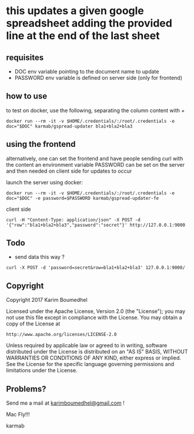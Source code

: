 
# this updates a given google spreadsheet adding the provided line at the end of the last sheet

## requisites

- DOC env variable pointing to the document name to update
- PASSWORD env variable is defined on server side (only for frontend)

## how to use

to test on docker, use the following, separating the column content with *+*

```
docker run --rm -it -v $HOME/.credentials/:/root/.credentials -e doc="$DOC" karmab/gspread-updater bla1+bla2+bla3
```

## using the frontend

alternatively, one can set the frontend and have people sending curl with the content
an environment variable PASSWORD can be set on the server and then needed on client side for updates to occur


launch the server using docker:

```
docker run --rm -it -v $HOME/.credentials/:/root/.credentials -e doc="$DOC" -e password=$PASSWORD karmab/gspread-updater-fe
```

client side 
```
curl -H "Content-Type: application/json" -X POST -d '{"row":"bla1+bla2+bla3","password":"secret"}' http://127.0.0.1:9000
```

## Todo

- send data this way ?
```
curl -X POST -d 'password=secret&row=bla1+bla2+bla3' 127.0.0.1:9000/
```

## Copyright

Copyright 2017 Karim Boumedhel

Licensed under the Apache License, Version 2.0 (the "License");
you may not use this file except in compliance with the License.
You may obtain a copy of the License at

    http://www.apache.org/licenses/LICENSE-2.0

Unless required by applicable law or agreed to in writing, software
distributed under the License is distributed on an "AS IS" BASIS,
WITHOUT WARRANTIES OR CONDITIONS OF ANY KIND, either express or implied.
See the License for the specific language governing permissions and
limitations under the License.

## Problems?

Send me a mail at [karimboumedhel@gmail.com](mailto:karimboumedhel@gmail.com) !

Mac Fly!!!

karmab
